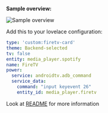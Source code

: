 **Sample overview:**

![Sample overview](https://github.com/marrobHD/firetv-card/blob/master/8Gq031OUIo.png)

Add this to your lovelace configuration:

```yaml
type: 'custom:firetv-card'
theme: Backend-selected
tv: false
entity: media_player.spotify
name: FireTV
power:
  service: androidtv.adb_command
  service_data:
    command: "input keyevent 26"
    entity_id: media_player.firetv
```

Look at [README](https://github.com/marrobHD/firetv-card/blob/master/README.md) for more information
